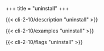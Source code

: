 +++
title = "uninstall"
+++

{{< cli-2-10/description "uninstall" >}}

{{< cli-2-10/examples "uninstall" >}}

{{< cli-2-10/flags "uninstall" >}}

